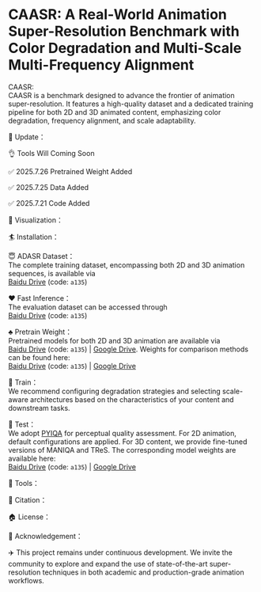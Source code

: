 # CAASR: A Real-World Animation Super-Resolution Benchmark with Color Degradation and Multi-Scale Multi-Frequency Alignment  
CAASR:  
CAASR is a benchmark designed to advance the frontier of animation super-resolution. It features a high-quality dataset and a dedicated training pipeline for both 2D and 3D animated content, emphasizing color degradation, frequency alignment, and scale adaptability.

:dart: Update：

  :ok_hand: Tools Will Coming Soon
  
  :white_check_mark: 2025.7.26  Pretrained Weight Added
  
  :white_check_mark: 2025.7.25  Data Added
  
  :white_check_mark: 2025.7.21  Code Added
  
:book: Visualization：

:surfer: Installation：

:innocent: ADASR Dataset：  
The complete training dataset, encompassing both 2D and 3D animation sequences, is available via  
[Baidu Drive](https://pan.baidu.com/s/1wLWdVZdZhgL2OO2ADaWlLw) (code: `a135`)

:hearts: Fast Inference：  
The evaluation dataset can be accessed through  
[Baidu Drive](https://pan.baidu.com/s/1eJf7BE3VUb-3LebW_M5weQ) (code: `a135`)

:clubs: Pretrain Weight：  
Pretrained models for both 2D and 3D animation are available via  
[Baidu Drive](https://pan.baidu.com/s/15eUi6gR8jhOxj3Q9OQDpYQ) (code: `a135`) | [Google Drive](https://drive.google.com/drive/folders/1m8hNSFWLprjF1EO4jIwE9yEEOLKch9NW?usp=drive_link).
Weights for comparison methods can be found here:  
[Baidu Drive](https://pan.baidu.com/s/1vOxc1WJBe0TjKwrwexp9EQ) (code: `a135`) | [Google Drive](https://drive.google.com/drive/folders/1MMld17E4Q6DcbUSENTQdiprEVKBp5t1Y?usp=drive_link)

:tophat: Train：  
We recommend configuring degradation strategies and selecting scale-aware architectures based on the characteristics of your content and downstream tasks.

:beer: Test：  
We adopt [PYIQA](https://github.com/chaofengc/IQA-PyTorch) for perceptual quality assessment. For 2D animation, default configurations are applied. For 3D content, we provide fine-tuned versions of MANIQA and TReS. The corresponding model weights are available here:  
[Baidu Drive](https://pan.baidu.com/s/1r071-EV3nqnrdmkoXgI8DQ) (code: `a135`) | [Google Drive](https://drive.google.com/drive/folders/115nK64ch1jTkqC3YqhDw9Z6eSAiVO6KK?usp=drive_link)

:wrench: Tools：

:chocolate_bar: Citation：

:house: License：

:rocket: Acknowledgement：

:airplane: This project remains under continuous development. We invite the community to explore and expand the use of state-of-the-art super-resolution techniques in both academic and production-grade animation workflows.
